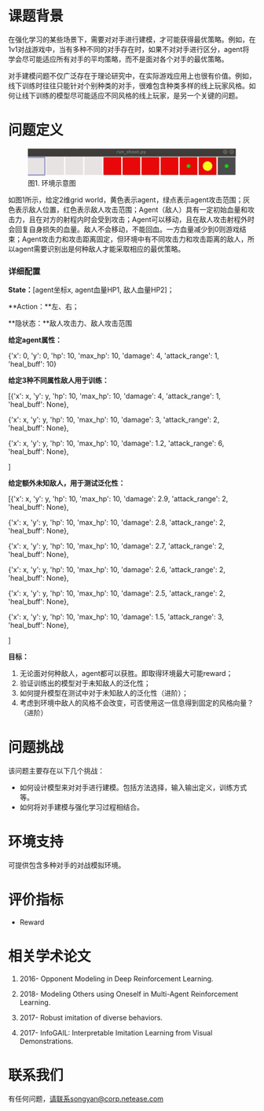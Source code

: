 # 课题背景

在强化学习的某些场景下，需要对对手进行建模，才可能获得最优策略。例如，在1v1对战游戏中，当有多种不同的对手存在时，如果不对对手进行区分，agent将学会尽可能适应所有对手的平均策略，而不是面对各个对手的最优策略。

对手建模问题不仅广泛存在于理论研究中，在实际游戏应用上也很有价值。例如，线下训练时往往只能针对个别种类的对手，很难包含种类多样的线上玩家风格。如何让线下训练的模型尽可能适应不同风格的线上玩家，是另一个关键的问题。

# 问题定义

<figure>
    <img src="../static/对手隐藏风格识别.assets/image-20200103154026253.png"/>
    <figcaption>图1. 环境示意图</figcaption>
</figure>

如图1所示，给定2维grid world，黄色表示agent，绿点表示agent攻击范围；灰色表示敌人位置，红色表示敌人攻击范围；Agent（敌人）具有一定初始血量和攻击力，且在对方的射程内时会受到攻击；Agent可以移动，且在敌人攻击射程外时会回复自身损失的血量。敌人不会移动，不能回血。一方血量减少到0则游戏结束；Agent攻击力和攻击距离固定，但环境中有不同攻击力和攻击距离的敌人，所以agent需要识别出是何种敌人才能采取相应的最优策略。

### 详细配置

**State：**[agent坐标x, agent血量HP1, 敌人血量HP2]；

**Action：**左、右；

**隐状态：**敌人攻击力、敌人攻击范围

 

**给定agent属性：**

{'x': 0, 'y': 0, 'hp': 10, 'max_hp': 10, 'damage': 4, 'attack_range': 1, 'heal_buff': 10}

**给定3种不同属性敌人用于训练：**

[{'x': x, 'y': y, 'hp': 10, 'max_hp': 10, 'damage': 4, 'attack_range': 1, 'heal_buff': None},

 {'x': x, 'y': y, 'hp': 10, 'max_hp': 10, 'damage': 3, 'attack_range': 2, 'heal_buff': None},

 {'x': x, 'y': y, 'hp': 10, 'max_hp': 10, 'damage': 1.2, 'attack_range': 6, 'heal_buff': None},

 ]

**给定额外未知敌人，用于测试泛化性：**

[{'x': x, 'y': y, 'hp': 10, 'max_hp': 10, 'damage': 2.9, 'attack_range': 2, 'heal_buff': None},

 {'x': x, 'y': y, 'hp': 10, 'max_hp': 10, 'damage': 2.8, 'attack_range': 2, 'heal_buff': None},

 {'x': x, 'y': y, 'hp': 10, 'max_hp': 10, 'damage': 2.7, 'attack_range': 2, 'heal_buff': None},

 {'x': x, 'y': y, 'hp': 10, 'max_hp': 10, 'damage': 2.6, 'attack_range': 2, 'heal_buff': None},

 {'x': x, 'y': y, 'hp': 10, 'max_hp': 10, 'damage': 2.5, 'attack_range': 2, 'heal_buff': None},

 {'x': x, 'y': y, 'hp': 10, 'max_hp': 10, 'damage': 1.5, 'attack_range': 3, 'heal_buff': None},

 ]

**目标：**

1. 无论面对何种敌人，agent都可以获胜。即取得环境最大可能reward；
2. 验证训练出的模型对于未知敌人的泛化性；
3. 如何提升模型在测试中对于未知敌人的泛化性（进阶）；
4. 考虑到环境中敌人的风格不会改变，可否使用这一信息得到固定的风格向量？（进阶）

# 问题挑战

该问题主要存在以下几个挑战：

- 如何设计模型来对对手进行建模。包括方法选择，输入输出定义，训练方式等。
- 如何将对手建模与强化学习过程相结合。

# 环境支持

可提供包含多种对手的对战模拟环境。

# 评价指标

- Reward

# 相关学术论文

1. 2016- Opponent Modeling in Deep Reinforcement Learning.

2. 2018- Modeling Others using Oneself in Multi-Agent Reinforcement Learning.

3. 2017- Robust imitation of diverse behaviors.

4. 2017- InfoGAIL: Interpretable Imitation Learning from Visual Demonstrations.

# 联系我们

有任何问题，请联系songyan@corp.netease.com
